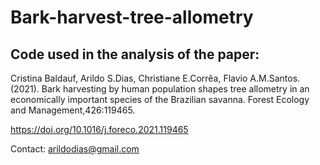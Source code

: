 # Bark-harvest-tree-allometry

## Code used in the analysis of the paper:

Cristina Baldauf, Arildo S.Dias, Christiane E.Corrêa, Flavio A.M.Santos. (2021). Bark harvesting by human population shapes tree allometry in an economically important species of the Brazilian savanna. Forest Ecology and Management,426:119465.

https://doi.org/10.1016/j.foreco.2021.119465

Contact: arildodias@gmail.com


